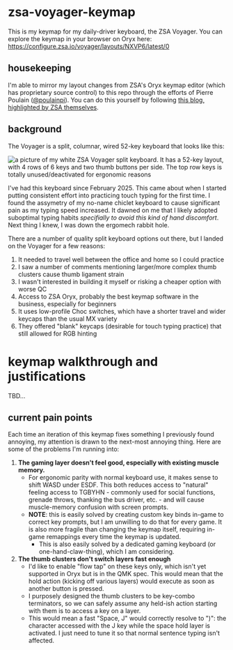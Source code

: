 # zsa-voyager-keymap

This is my keymap for my daily-driver keyboard, the ZSA Voyager. You can explore the keymap in your browser on Oryx here: https://configure.zsa.io/voyager/layouts/NXVP6/latest/0

## housekeeping

I'm able to mirror my layout changes from ZSA's Oryx keymap editor (which has proprietary source control) to this repo through the efforts of Pierre Poulain ([@poulainpi](https://github.com/poulainpi)). You can do this yourself by following [this blog, highlighted by ZSA themselves](https://blog.zsa.io/oryx-custom-qmk-features).

## background

The Voyager is a split, columnar, wired 52-key keyboard that looks like this:

![a picture of my white ZSA Voyager split keyboard. It has a 52-key layout, with 4 rows of 6 keys and two thumb buttons per side. The top row keys is totally unused/deactivated for ergonomic reasons](https://github.com/user-attachments/assets/9900abc4-bc69-485e-a865-5d9fba9cd13e)


I've had this keyboard since February 2025. This came about when I started putting consistent effort into practicing touch typing for the first time. I found the assymetry of my no-name chiclet keyboard to cause significant pain as my typing speed increased. It dawned on me that I likely adopted suboptimal typing habits *specifially to avoid this kind of hand discomfort*. Next thing I knew, I was down the ergomech rabbit hole.

There are a number of quality split keyboard options out there, but I landed on the Voyager for a few reasons:
1. It needed to travel well between the office and home so I could practice
2. I saw a number of comments mentioning larger/more complex thumb clusters cause thumb ligament strain
3. I wasn't interested in building it myself or risking a cheaper option with worse QC
4. Access to ZSA Oryx, probably the best keymap software in the business, especially for beginners
5. It uses low-profile Choc switches, which have a shorter travel and wider keycaps than the usual MX variety
6. They offered "blank" keycaps (desirable for touch typing practice) that still allowed for RGB hinting

# keymap walkthrough and justifications

TBD...

## current pain points

Each time an iteration of this keymap fixes something I previously found annoying, my attention is drawn to the next-most annoying thing. Here are some of the problems I'm running into:

1. **The gaming layer doesn't feel good, especially with existing muscle memory.**
    * For ergonomic parity with normal keyboard use, it makes sense to shift WASD under ESDF. This both reduces access to "natural" feeling access to TGBYHN -  commonly used for social functions, grenade throws, thanking the bus driver, etc. - and will cause muscle-memory confusion with screen prompts.
    * **NOTE**: this is easily solved by creating custom key binds in-game to correct key prompts, but I am unwilling to do that for every game. It is also more fragile than changing the keymap itself, requiring in-game remappings every time the keymap is updated.
       * This is also easily solved by a dedicated gaming keyboard (or one-hand-claw-thing), which I am considering.
2. **The thumb clusters don't switch layers fast enough**
    * I'd like to enable "flow tap" on these keys only, which isn't yet supported in Oryx but is in the QMK spec. This would mean that the hold action (kicking off various layers) would execute as soon as another button is pressed.
    * I purposely designed the thumb clusters to be key-combo terminators, so we can safely assume any held-ish action starting with them is to access a key on a layer.
    * This would mean a fast "Space, J" would correctly resolve to ")": the character accessed with the J key while the space hold layer is activated. I just need to tune it so that normal sentence typing isn't affected.
